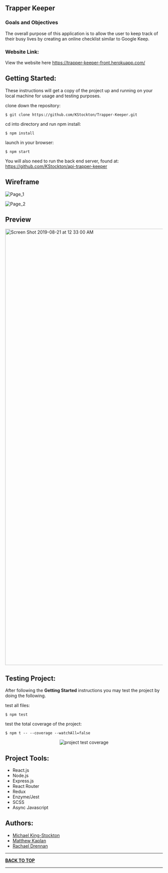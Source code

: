 ## Trapper Keeper

### Goals and Objectives
The overall purpose of this application is to allow the user to keep track of their busy lives by creating an online checklist similar to Google Keep.

### Website Link:

View the website here https://trapper-keeper-front.herokuapp.com/

## Getting Started:

These instructions will get a copy of the project up and running on your local machine for usage and testing purposes.

clone down the repository:

```
$ git clone https://github.com/KStockton/Trapper-Keeper.git
```

cd into directory and run npm install:

```
$ npm install
```

launch in your browser:

```
$ npm start
```

You will also need to run the back end server, found at:
https://github.com/KStockton/api-trapper-keeper


## Wireframe

![Page_1](https://user-images.githubusercontent.com/34406483/63379070-c3b91f00-c350-11e9-80a1-954dd0c5f792.png)

![Page_2](https://user-images.githubusercontent.com/34406483/63379065-c287f200-c350-11e9-939e-36ba56d740a6.png)

## Preview

<img width="1393" alt="Screen Shot 2019-08-21 at 12 33 00 AM" src="https://user-images.githubusercontent.com/34406483/63409254-0c52f580-c3ae-11e9-98c1-28feee84fdd2.png">

## Testing Project:

After following the <b>Getting Started</b> instructions you may test the project by doing the following.

test all files:

```
$ npm test
```

test the total coverage of the project:

```
$ npm t -- --coverage --watchAll=false
```
<p align="center">
  <img src="https://i.imgur.com/B6A5Zyq.png" alt="project test coverage">
</p>


## Project Tools:

- React.js
- Node.js
- Express.js
- React Router
- Redux
- Enzyme/Jest
- SCSS
- Async Javascript

## Authors:

- [Michael King-Stockton](https://github.com/KStockton)
- [Matthew Kaplan](https://github.com/MatthewKaplan)
- [Rachael Drennan](https://github.com/rdren0)

---

**[BACK TO TOP](https://github.com/KStockton/Trapper-Keeper#trapper-keeper)**

---